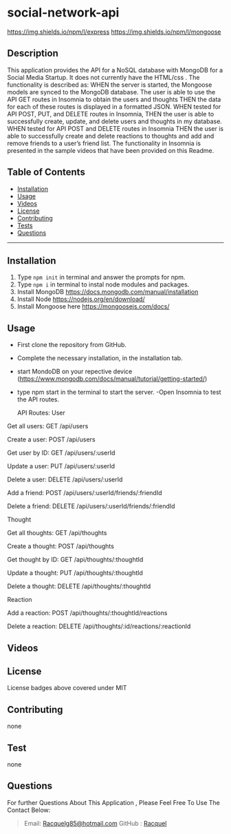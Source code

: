 # social-network-api

https://img.shields.io/npm/l/express
https://img.shields.io/npm/l/mongoose

## Description

This application provides the API for a NoSQL database with MongoDB for a Social
Media Startup. It does not currently have the HTML/css . The functionality is described as:
WHEN the server is started, the Mongoose models are synced to the MongoDB database.
The user is able to use the API GET routes in Insomnia to obtain the users and thoughts
THEN the data for each of these routes is displayed in a formatted JSON.
WHEN tested for API POST, PUT, and DELETE routes in Insomnia,
THEN the user is able to successfully create, update, and delete users and thoughts in my database.
WHEN tested for API POST and DELETE routes in Insomnia
THEN the user is able to successfully create and delete reactions to thoughts and add and remove friends to a user’s friend list.
The functionality in Insomnia is presented in the sample videos that have been provided
on this Readme.

## Table of Contents

- [Installation](#Installation)
- [Usage](#Usage)
- [Videos](#Videos)
- [License](#license)
- [Contributing](#Contributing)
- [Tests](#Tests)
- [Questions](#Questions)

---

## Installation

1. Type `npm init` in terminal and answer the prompts for npm.
2. Type `npm i` in terminal to instal node modules and packages.
3. Install MongoDB https://docs.mongodb.com/manual/installation
4. Install Node https://nodejs.org/en/download/
5. Install Mongoose here https://mongoosejs.com/docs/

## Usage

- First clone the repository from GitHub.
- Complete the necessary installation, in the installation tab.
- start MondoDB on your repective device (https://www.mongodb.com/docs/manual/tutorial/getting-started/)
- type npm start in the terminal to start the server.
  -Open Insomnia to test the API routes.

  API Routes:
  User

Get all users: GET /api/users

Create a user: POST /api/users

Get user by ID: GET /api/users/:userId

Update a user: PUT /api/users/:userId

Delete a user: DELETE /api/users/:userId

Add a friend: POST /api/users/:userId/friends/:friendId

Delete a friend: DELETE /api/users/:userId/friends/:friendId

Thought

Get all thoughts: GET /api/thoughts

Create a thought: POST /api/thoughts

Get thought by ID: GET /api/thoughts/:thoughtId

Update a thought: PUT /api/thoughts/:thoughtId

Delete a thought: DELETE /api/thoughts/:thoughtId

Reaction

Add a reaction: POST /api/thoughts/:thoughtId/reactions

Delete a reaction: DELETE /api/thoughts/:id/reactions/:reactionId

## Videos

## License

License badges above covered under MIT

## Contributing

none

## Test

none

## Questions

For further Questions About This Application , Please Feel Free To Use The Contact Below:

> Email: Racquelg85@hotmail.com
> GitHub : [Racquel](https://github.com/munozgit85/social-network-api.git)
